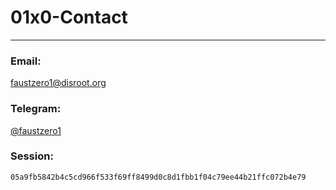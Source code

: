 # 01x0-Contact
--------------

### Email:

[faustzero1@disroot.org](mailto:faustzero1@disroot.org)

### Telegram:

[@faustzero1](https://t.me/faustzero1) 

### Session:

```console
05a9fb5842b4c5cd966f533f69ff8499d0c8d1fbb1f04c79ee44b21ffc072b4e79
```
